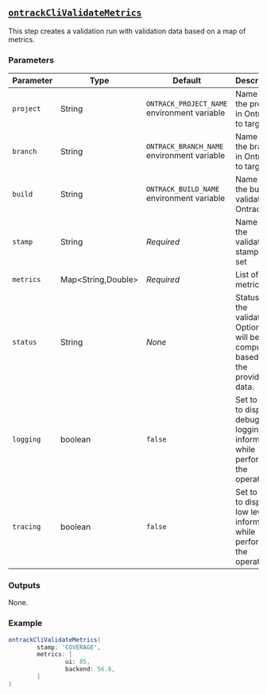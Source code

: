 ## [`ontrackCliValidateMetrics`](ontrackCliValidateMetrics.groovy)

This step creates a validation run with validation data based on a map of metrics.

### Parameters

| Parameter | Type | Default | Description |
|---|---|---|---|
| `project` | String | `ONTRACK_PROJECT_NAME` environment variable | Name of the project in Ontrack to target |
| `branch` | String | `ONTRACK_BRANCH_NAME` environment variable | Name of the branch in Ontrack to target |
| `build` | String | `ONTRACK_BUILD_NAME` environment variable | Name of the build to validate in Ontrack |
| `stamp` | String | _Required_ | Name of the validation stamp to set |
| `metrics` | Map<String,Double> | _Required_ | List of metrics |
| `status` | String | _None_ | Status of the validation. Optional, it will be computed based on the provided data. |
| `logging` | boolean | `false` | Set to `true` to display debug / logging information while performing the operation. |
| `tracing` | boolean | `false` | Set to `true` to display low level information while performing the operation. |

### Outputs

None.

### Example

```groovy
ontrackCliValidateMetrics(
        stamp: 'COVERAGE',
        metrics: [
                ui: 85,
                backend: 56.8,
        ]
)
```

